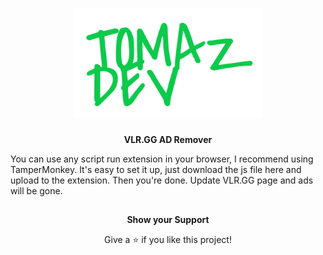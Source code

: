 <h1 align="center"><img src="https://github.com/TomazMPP/AlphabetConverter/blob/main/assets/logo.png?raw=true" width="300px"></h1>
<p align="center">
</p>
<p align="center">
<b>VLR.GG AD Remover</b>
</p> 
You can use any script run extension in your browser, I recommend using TamperMonkey. It's easy to set it up, just download the js file here and upload to the extension. Then you're done. Update VLR.GG page and ads will be gone.

##
<p align="center">
<b>Show your Support</b>
</p>

<p align="center">Give a ⭐️ if you like this project!</p>
